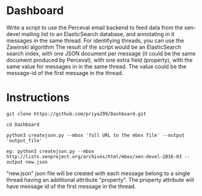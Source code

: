 # Dashboard
Write a script to use the Perceval email backend to feed data from the xen-devel mailing list to an ElasticSearch database, and annotating in it messages in the same thread. For identifying threads, you can use the Zawinski algorithm
The result of the script would be an ElasticSearch search index, with one JSON document per message (it could be the same document produced by Perceval), with one extra field (property), with the same value for messages in in the same thread. The value could be the message-id of the first message in the thread.

Instructions
============

    git clone https://github.com/priya299/Dashboard.git
    
    cd Dashboard
    
    python3 createjson.py --mbox 'full URL to the mbox file' --output 'output_file'

    eg: python3 createjson.py --mbox http://lists.xenproject.org/archives/html/mbox/xen-devel-2016-03 --output new.json

"new.json" json file will be created with each message belong to a single thread having an additional attribute "property". The property attribute will have message id of the first message in the thread.
